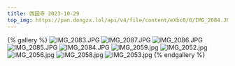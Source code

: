 ```yaml
---
title: 西园寺 2023-10-29
top_img: https://pan.dongzx.lol/api/v4/file/content/eXbc0/0/IMG_2084.JPG?sign=PN_RQudSJgPL6_bCK2iB0g5OFVmpOJzlDHCBEjjUMgA%3D%3A0
---
```


{% gallery %}
![IMG_2083.JPG](https://pan.dongzx.lol/api/v4/file/content/BRNU2/0/IMG_2083.JPG?sign=mEg6mRTQAucLUVsCXr6aZwyG5ZMDTFtevbLBnO3WNzI%3D%3A0)
![IMG_2087.JPG](https://pan.dongzx.lol/api/v4/file/content/39XUA/0/IMG_2087.JPG?sign=VUEfxIzvJHDd91VE5jU0TiPCcmH_MmvVAQnuFn5t_WU%3D%3A0)
![IMG_2086.JPG](https://pan.dongzx.lol/api/v4/file/content/l5psg/0/IMG_2086.JPG?sign=7GFt6rHNv97iseKpjVWlyPbbqMK8uuP1H1dCR-AJmnQ%3D%3A0)
![IMG_2085.JPG](https://pan.dongzx.lol/api/v4/file/content/JEqc7/0/IMG_2085.JPG?sign=q0ArWen9nZYtGGLIBMCOwyK3CtO6USrnprcQf4rTgFs%3D%3A0)
![IMG_2084.JPG](https://pan.dongzx.lol/api/v4/file/content/eXbc0/0/IMG_2084.JPG?sign=PN_RQudSJgPL6_bCK2iB0g5OFVmpOJzlDHCBEjjUMgA%3D%3A0)
![IMG_2059.jpg](https://pan.dongzx.lol/api/v4/file/content/vjRsg/0/IMG_2059.jpg?sign=NbROSNDvWVjfrGe25cw2OoPjfjdWIQXkBLe8mns84nw%3D%3A0)
![IMG_2052.jpg](https://pan.dongzx.lol/api/v4/file/content/6kbuJ/0/IMG_2052.jpg?sign=6g3OGOcITQGgoKNc8MliXonb0wFKTKpuSW0uXS0Hm7Y%3D%3A0)
![IMG_2056.jpg](https://pan.dongzx.lol/api/v4/file/content/QGWuZ/0/IMG_2056.jpg?sign=XFvFUiSwqdFtt4niFgTRNKvIqLtn_h5mc5hpfS11-Ro%3D%3A0)
![IMG_2058.jpg](https://pan.dongzx.lol/api/v4/file/content/bBytl/0/IMG_2058.jpg?sign=LwXM3vv-HGVKZID-9bJFtvZ-In8-Qub6CCs_hGs8k88%3D%3A0)
![IMG_2053.jpg](https://pan.dongzx.lol/api/v4/file/content/X3RUx/0/IMG_2053.jpg?sign=h7g-EPz5BBy7KZuF2YT2xrB6Lj0VbBJ5LEK61u6Q-Bs%3D%3A0)
{% endgallery %}
